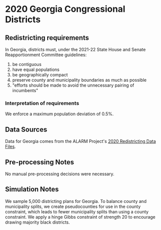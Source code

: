 # 2020 Georgia Congressional Districts

## Redistricting requirements
In Georgia, districts must, under the 2021-22 State House and Senate Reapportionment Committee guidelines:

1. be contiguous
2. have equal populations
3. be geographically compact
4. preserve county and municipality boundaries as much as possible
5. "efforts should be made to avoid the unnecessary pairing of incumbents"

### Interpretation of requirements
We enforce a maximum population deviation of 0.5%.

## Data Sources
Data for Georgia comes from the ALARM Project's [2020 Redistricting Data Files](https://alarm-redist.github.io/posts/2021-08-10-census-2020/).

## Pre-processing Notes
No manual pre-processing decisions were necessary.

## Simulation Notes
We sample 5,000 districting plans for Georgia.
To balance county and municipality splits, we create pseudocounties for use in the county constraint, which leads to fewer municipality splits than using a county constraint.
We apply a hinge Gibbs constraint of strength 20 to encourage drawing majority black districts.
